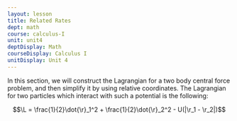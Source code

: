 ```yaml
---
layout: lesson
title: Related Rates
dept: math
course: calculus-I
unit: unit4
deptDisplay: Math
courseDisplay: Calculus I
unitDisplay: Unit 4
---
```


In this section, we will construct the Lagrangian for a two body central force problem, and then simplify it by using relative coordinates. The Lagrangian for two particles which interact with such a potential is the following:

$$\L = \frac{1}{2}\dot{\r}_1^2 + \frac{1}{2}\dot{\r}_2^2 - U(|\r_1 - \r_2|)$$
